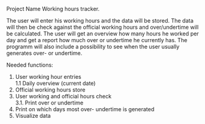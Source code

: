 Project Name
Working hours tracker.

The user will enter his working hours and the data will be stored. The data will then be check against the official working hours and over/undertime will be calculated. The user will get an overview how many hours he worked per day and get a report how much over or undertime he currently has.
The programm will also include a possibility to see when the user usually generates over- or undertime.

Needed functions:
1. User working hour entries  
   1.1 Daily overview (current date)  
2. Official working hours store  
3. User working and official hours check  
    3.1. Print over or undertime  
5. Print on which days most over- undertime is generated  
6. Visualize data



